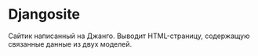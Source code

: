 # Djangosite
Сайтик написанный на Джанго. Выводит HTML-страницу, содержащую связанные данные из двух моделей.
